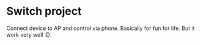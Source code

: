# Switch project

Connect device to AP and control via phone.
Basically for fun for life.
But it work very well :D
